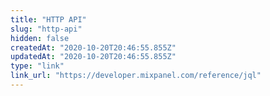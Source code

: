 ```yaml
---
title: "HTTP API"
slug: "http-api"
hidden: false
createdAt: "2020-10-20T20:46:55.855Z"
updatedAt: "2020-10-20T20:46:55.855Z"
type: "link"
link_url: "https://developer.mixpanel.com/reference/jql"
---
```

